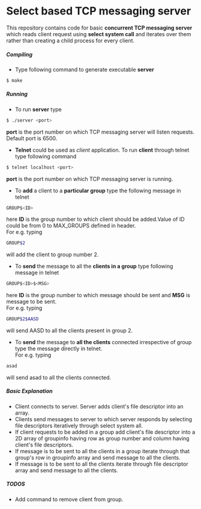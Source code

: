 # Select based TCP messaging server
This repository contains code for basic **concurrent TCP messaging server** which reads client request using **select system call** and iterates over them rather than creating a child process for every client.

##### Compiling
* Type following command to generate executable __server__    
``` sh
$ make
```  
    
##### Running
* To run __server__ type    
``` sh
$ ./server <port>
```  
**port** is the port number on which TCP messaging server will listen requests. Default port is 6500.
* **Telnet** could be used as *client* application. To run **client** through telnet type following command    
``` sh
$ telnet localhost <port>
```  
**port** is the port number on which TCP messaging server is running.
* To **add** a client to a **particular group** type the following message in telnet    
```sh
GROUP$<ID>
```  
here **ID** is the group number to which client should be added.Value of ID could be from 0 to MAX_GROUPS defined in header.  
For e.g. typing    
```sh
GROUP$2
```  
will add the client to group number 2.
* To **send** the message to all the **clients in a group** type following message in telnet    
```sh
GROUP$<ID>$<MSG>
```  
here **ID** is the group number to which message should be sent and **MSG** is message to be sent.  
For e.g. typing  
```sh
GROUP$2$AASD
```  
will send AASD to all the clients present in group 2.
* To **send** the message to **all the clients** connected irrespective of group type the message directly in telnet.  
For e.g. typing    
```sh
asad
```  
will send asad to all the clients connected.    

##### Basic Explanation
* Client connects to server. Server adds client's file descriptor into an array.
* Clients send messages to server to which server responds by selecting file descriptors iteratively through select system all.
* If client requests to be added in a group add client's file descriptor into a 2D array of groupinfo having row as group number and column having client's file descriptors.
* If message is to be sent to all the clients in a group iterate through that group's row in groupinfo array and send message to all the clients.
* If message is to be sent to all the clients iterate through file descriptor array and send message to all the clients.  


##### TODOS
* Add command to remove client from group.

